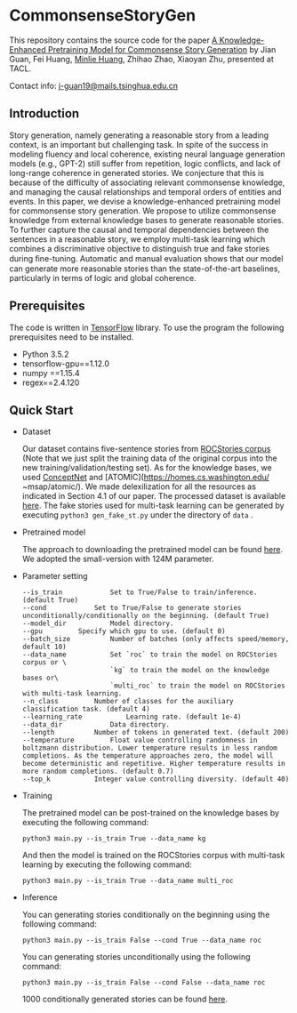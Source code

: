 # CommonsenseStoryGen
This repository contains the source code for the paper [A Knowledge-Enhanced Pretraining Model for Commonsense Story Generation]() by Jian Guan, Fei Huang, [Minlie Huang](http://coai.cs.tsinghua.edu.cn/hml/), Zhihao Zhao, Xiaoyan Zhu, presented at TACL. 

Contact info: j-guan19@mails.tsinghua.edu.cn

## Introduction

Story generation, namely generating a reasonable story from a leading context, is an important but challenging task. In spite of the success in modeling fluency and local coherence, existing neural language generation models (e.g., GPT-2) still suffer from repetition, logic conflicts, and lack of long-range coherence in generated stories. We conjecture that this is because of the difficulty of associating relevant commonsense knowledge, and managing the causal relationships and temporal orders of entities and events. In this paper, we devise a knowledge-enhanced pretraining model for commonsense story generation. We propose to utilize commonsense knowledge from external knowledge bases to generate reasonable stories. To further capture the causal and temporal dependencies between the sentences in a reasonable story, we employ multi-task learning which combines a discriminative objective to distinguish true and fake stories during ﬁne-tuning. Automatic and manual evaluation shows that our model can generate more reasonable stories than the state-of-the-art baselines, particularly in terms of logic and global coherence.

## Prerequisites

The code is written in [TensorFlow](https://www.tensorflow.org/) library. To use the program the following prerequisites need to be installed.

- Python 3.5.2
- tensorflow-gpu==1.12.0
- numpy ==1.15.4
- regex==2.4.120

## Quick Start

- Dataset

  Our dataset contains five-sentence stories from [ROCStories corpus](http://cs.rochester.edu/nlp/rocstories/) (Note that we just split the training data of the original corpus into the new training/validation/testing set). As for the knowledge bases, we used [ConceptNet](https://ttic.uchicago.edu/~kgimpel/commonsense.html) and  [ATOMIC](https://homes.cs.washington.edu/ ~msap/atomic/). We made delexilization for all the resources as indicated in Section 4.1 of our paper. The processed dataset is available [here](). The fake stories used for multi-task learning can be generated by executing  `python3 gen_fake_st.py` under the directory of  `data` .

- Pretrained model

  The approach to downloading the pretrained model can be found [here](https://github.com/openai/gpt-2). We adopted the small-version with 124M parameter.

- Parameter setting

  ```
  --is_train			Set to True/False to train/inference. (default True)
  --cond			Set to True/False to generate stories unconditionally/conditionally on the beginning. (default True)
  --model_dir			Model directory.
  --gpu			Specify which gpu to use. (default 0)
  --batch_size			Number of batches (only affects speed/memory, default 10)
  --data_name			Set `roc` to train the model on ROCStories corpus or \
  						`kg` to train the model on the knowledge bases or\
  						`multi_roc` to train the model on ROCStories with multi-task learning.
  --n_class			Number of classes for the auxiliary classification task. (default 4)
  --learning_rate			Learning rate. (default 1e-4)
  --data_dir			Data directory.
  --length			Number of tokens in generated text. (default 200)
  --temperature			Float value controlling randomness in boltzmann distribution. Lower temperature results in less random completions. As the temperature approaches zero, the model will become deterministic and repetitive. Higher temperature results in more random completions. (default 0.7)
  --top_k			Integer value controlling diversity. (default 40)
  ```

- Training

  The pretrained model can be post-trained on the knowledge bases by executing the following command:

  `python3 main.py --is_train True --data_name kg `

  And then the model is trained on the ROCStories corpus with multi-task learning by executing the following command:

  `python3 main.py --is_train True --data_name multi_roc `

- Inference

  You can generating stories conditionally on the beginning using the following command:

  `python3 main.py --is_train False --cond True --data_name roc `

  You can generating stories unconditionally using the following command:

  `python3 main.py --is_train False --cond False --data_name roc `

  1000 conditionally generated stories can be found [here]().